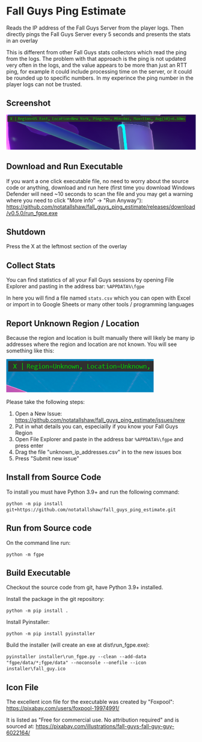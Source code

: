 # Fall Guys Ping Estimate

Reads the IP address of the Fall Guys Server from the player logs. Then directly pings the Fall Guys Server every 5 seconds and presents the stats in an overlay

This is different from other Fall Guys stats collectors which read the ping from the logs. The problem with that approach is the ping is not updated very often in the logs, and the value appears to be more than just an RTT ping, for example it could include processing time on the server, or it could be rounded up to specific numbers. In my experince the ping number in the player logs can not be trusted.

## Screenshot

![Fall Guys Ping Estimate](fall_guys_ping_estimator.png "Fall Guys Ping Estimate")

## Download and Run Executable

If you want a one click executable file, no need to worry about the source code or anything, download and run here (first time you download Windows Defender will need ~10 seconds to scan the file and you may get a warning where you need to click "More info" -> "Run Anyway"): https://github.com/notatallshaw/fall_guys_ping_estimate/releases/download/v0.5.0/run_fgpe.exe

## Shutdown

Press the X at the leftmost section of the overlay

## Collect Stats

You can find statistics of all your Fall Guys sessions by opening File Explorer and pasting in the address bar: `%APPDATA%\fgpe`

In here you will find a file named `stats.csv` which you can open with Excel or import in to Google Sheets or many other tools / programming languages

## Report Unknown Region / Location

Because the region and location is built manually there will likely be many ip addresses where the region and location are not known. You will see something like this:

![Fall Guys Ping Estimate Unknown IP](fall_guys_ping_estimator_unknown_ip.png "Fall Guys Ping Estimate Unknown IP")

Please take the following steps:

1. Open a New Issue: https://github.com/notatallshaw/fall_guys_ping_estimate/issues/new
2. Put in what details you can, especiailly if you know your Fall Guys Region
3. Open File Explorer and paste in the address bar `%APPDATA%\fgpe` and press enter
4. Drag the file "unknown_ip_addresses.csv" in to the new issues box
5. Press "Submit new issue"

## Install from Source Code

To install you must have Python 3.9+ and run the following command:

```
python -m pip install git+https://github.com/notatallshaw/fall_guys_ping_estimate.git
```

## Run from Source code

On the command line run:

```
python -m fgpe
```

## Build Executable

Checkout the source code from git, have Python 3.9+ installed.

Install the package in the git repository:

```
python -m pip install .
```

Install Pyinstaller:

```
python -m pip install pyinstaller
```

Build the installer (will create an exe at dist\run_fgpe.exe):

```
pyinstaller installer\run_fgpe.py --clean --add-data "fgpe/data/*;fgpe/data" --noconsole --onefile --icon installer\fall_guy.ico
```


## Icon File

The excellent icon file for the executable was created by "Foxpool": https://pixabay.com/users/foxpool-19974991/

It is listed as "Free for commercial use. No attribution required" and is sourced at: https://pixabay.com/illustrations/fall-guys-fall-guy-guy-6022164/
